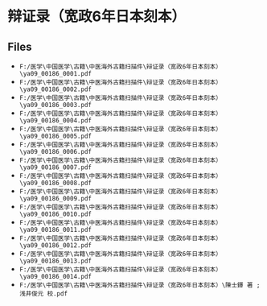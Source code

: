 # 辩证录（宽政6年日本刻本）

## Files

- `F:/医学\中国医学\古籍\中医海外古籍扫描件\辩证录（宽政6年日本刻本）\ya09_00186_0001.pdf`
- `F:/医学\中国医学\古籍\中医海外古籍扫描件\辩证录（宽政6年日本刻本）\ya09_00186_0002.pdf`
- `F:/医学\中国医学\古籍\中医海外古籍扫描件\辩证录（宽政6年日本刻本）\ya09_00186_0003.pdf`
- `F:/医学\中国医学\古籍\中医海外古籍扫描件\辩证录（宽政6年日本刻本）\ya09_00186_0004.pdf`
- `F:/医学\中国医学\古籍\中医海外古籍扫描件\辩证录（宽政6年日本刻本）\ya09_00186_0005.pdf`
- `F:/医学\中国医学\古籍\中医海外古籍扫描件\辩证录（宽政6年日本刻本）\ya09_00186_0006.pdf`
- `F:/医学\中国医学\古籍\中医海外古籍扫描件\辩证录（宽政6年日本刻本）\ya09_00186_0007.pdf`
- `F:/医学\中国医学\古籍\中医海外古籍扫描件\辩证录（宽政6年日本刻本）\ya09_00186_0008.pdf`
- `F:/医学\中国医学\古籍\中医海外古籍扫描件\辩证录（宽政6年日本刻本）\ya09_00186_0009.pdf`
- `F:/医学\中国医学\古籍\中医海外古籍扫描件\辩证录（宽政6年日本刻本）\ya09_00186_0010.pdf`
- `F:/医学\中国医学\古籍\中医海外古籍扫描件\辩证录（宽政6年日本刻本）\ya09_00186_0011.pdf`
- `F:/医学\中国医学\古籍\中医海外古籍扫描件\辩证录（宽政6年日本刻本）\ya09_00186_0012.pdf`
- `F:/医学\中国医学\古籍\中医海外古籍扫描件\辩证录（宽政6年日本刻本）\ya09_00186_0013.pdf`
- `F:/医学\中国医学\古籍\中医海外古籍扫描件\辩证录（宽政6年日本刻本）\ya09_00186_0014.pdf`
- `F:/医学\中国医学\古籍\中医海外古籍扫描件\辩证录（宽政6年日本刻本）\陳士鐸 著 ; 浅井俊元 校.pdf`
